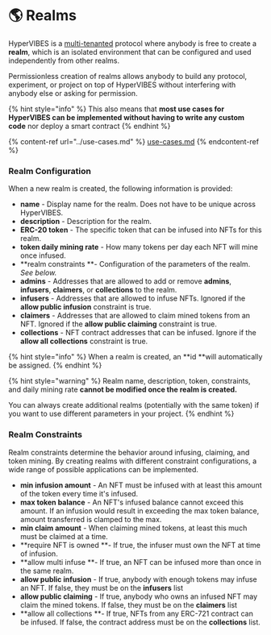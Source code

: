 # 🌎 Realms

HyperVIBES is a [multi-tenanted](https://en.wikipedia.org/wiki/Multitenancy) protocol where anybody is free to create a **realm**, which is an isolated environment that can be configured and used independently from other realms.

Permissionless creation of realms allows anybody to build any protocol, experiment, or project on top of HyperVIBES without interfering with anybody else or asking for permission.

{% hint style="info" %}
This also means that **most use cases for HyperVIBES can be implemented without having to write any custom code** nor deploy a smart contract
{% endhint %}

{% content-ref url="../use-cases.md" %}
[use-cases.md](../use-cases.md)
{% endcontent-ref %}

### Realm Configuration

When a new realm is created, the following information is provided:

* **name** - Display name for the realm. Does not have to be unique across HyperVIBES.
* **description** - Description for the realm.
* **ERC-20 token** - The specific token that can be infused into NFTs for this realm.
* **token daily mining rate** - How many tokens per day each NFT will mine once infused.
* **realm constraints **- Configuration of the parameters of the realm. _See below._
* **admins** - Addresses that are allowed to add or remove **admins**, **infusers**, **claimers**, or **collections** to the realm.
* **infusers** - Addresses that are allowed to infuse NFTs. Ignored if the **allow public infusion** constraint is true.
* **claimers** - Addresses that are allowed to claim mined tokens from an NFT. Ignored if the **allow public claiming** constraint is true.
* **collections** - NFT contract addresses that can be infused. Ignore if the **allow all collections** constraint is true.

{% hint style="info" %}
When a realm is created, an **id **will automatically be assigned.
{% endhint %}

{% hint style="warning" %}
Realm name, description, token, constraints, and daily mining rate **cannot be modified once the realm is created.**

You can always create additional realms (potentially with the same token) if you want to use different parameters in your project.
{% endhint %}

### Realm Constraints

Realm constraints determine the behavior around infusing, claiming, and token mining. By creating realms with different constraint configurations, a wide range of possible applications can be implemented.

* **min infusion amount** - An NFT must be infused with at least this amount of the token every time it's infused.
* **max token balance** - An NFT's infused balance cannot exceed this amount. If an infusion would result in exceeding the max token balance, amount transferred is clamped to the max.
* **min claim amount** - When claiming mined tokens, at least this much must be claimed at a time.
* **require NFT is owned **- If true, the infuser must own the NFT at time of infusion.
* **allow multi infuse **- If true, an NFT can be infused more than once in the same realm.
* **allow public infusion** - If true, anybody with enough tokens may infuse an NFT. If false, they must be on the **infusers** list
* **allow public claiming** - If true, anybody who owns an infused NFT may claim the mined tokens. If false, they must be on the **claimers** list
* **allow all collections **- If true, NFTs from any ERC-721 contract can be infused. If false, the contract address must be on the **collections** list.
